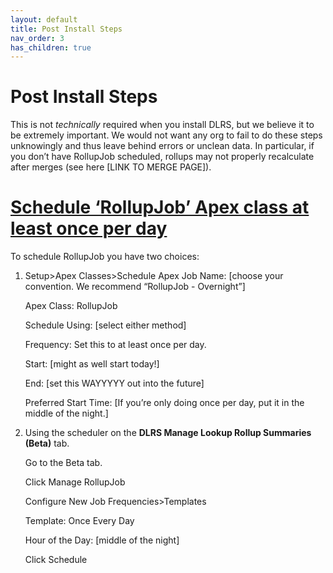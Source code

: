 ```yaml
---
layout: default
title: Post Install Steps
nav_order: 3
has_children: true
---
```


# Post Install Steps
This is not *technically* required when you install DLRS, but we believe it to be extremely important.  We would not want any org to fail to do these steps unknowingly and thus leave behind errors or unclean data. In particular, if you don’t have RollupJob scheduled, rollups may not properly recalculate after merges (see here [LINK TO MERGE PAGE]).

# <span style="text-decoration:underline;">Schedule ‘RollupJob’ Apex class at least once per day</span>

To schedule RollupJob you have two choices:

1. Setup>Apex Classes>Schedule Apex
   Job Name: [choose your convention. We recommend “RollupJob - Overnight”]

   Apex Class: RollupJob

   Schedule Using: [select either method]

   Frequency: Set this to at least once per day.

   Start: [might as well start today!]

   End: [set this WAYYYYY out into the future]

   Preferred Start Time: [If you’re only doing once per day, put it in the middle of the night.]

3. Using the scheduler on the **DLRS Manage Lookup Rollup Summaries (Beta)** tab.

   Go to the Beta tab.

   Click Manage RollupJob

   Configure New Job Frequencies>Templates

   Template: Once Every Day

   Hour of the Day: [middle of the night]

   Click Schedule
